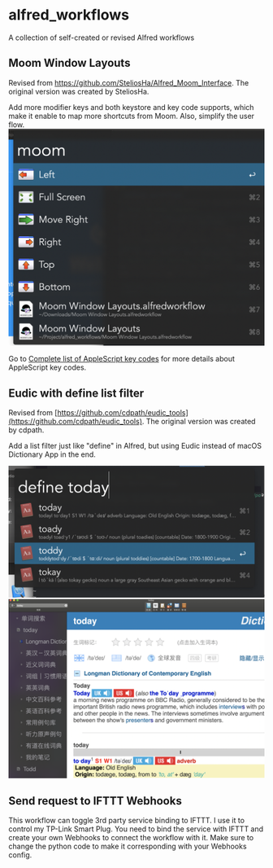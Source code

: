 # alfred_workflows

A collection of self-created or revised Alfred workflows

## Moom Window Layouts

Revised from <https://github.com/SteliosHa/Alfred_Moom_Interface>. The original version was created by SteliosHa.

Add more modifier keys and both keystore and key code supports, which make it enable to map more shortcuts from Moom. Also, simplify the user flow.
![moom](./images/moom.png "Moom")

Go to [Complete list of AppleScript key codes](https://eastmanreference.com/complete-list-of-applescript-key-codes "Complete list of AppleScript key codes") for more details about AppleScript key codes.

## Eudic with define list filter

Revised from [https://github.com/cdpath/eudic_tools](https://github.com/cdpath/eudic_tools). The original version was created by cdpath.

Add a list filter just like "define" in Alfred, but using Eudic instead of macOS Dictionary App in the end.

![define](./images/eudic_define.png "define")
![eudic](./images/eudic_screenshot.png "eudic")


## Send request to IFTTT Webhooks

This workflow can toggle 3rd party service binding to IFTTT. I use it to control my TP-Link Smart Plug. You need to bind the service with IFTTT and create your own Webhooks to connect the workflow with it. Make sure to change the python code to make it corresponding with your Webhooks config.
